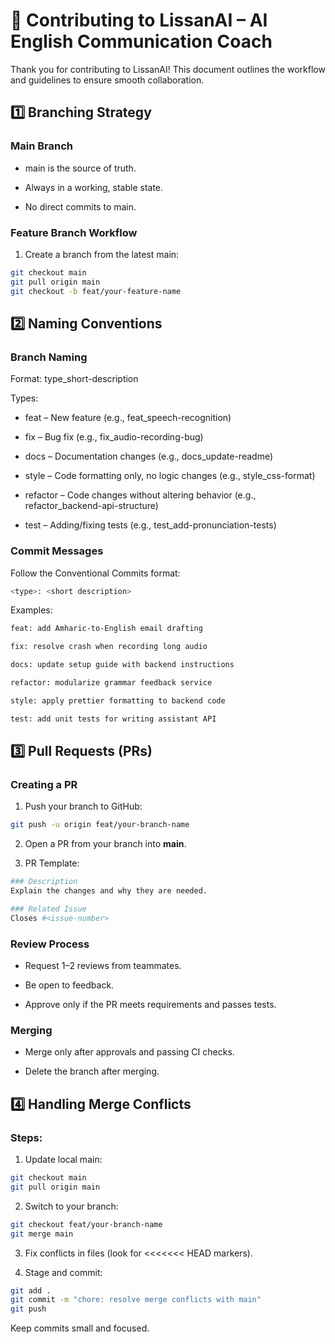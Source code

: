 # 🌟 Contributing to LissanAI – AI English Communication Coach

Thank you for contributing to LissanAI!
This document outlines the workflow and guidelines to ensure smooth collaboration.

## 1️⃣ Branching Strategy
### Main Branch

- main is the source of truth.

- Always in a working, stable state.

- No direct commits to main.

### Feature Branch Workflow

1. Create a branch from the latest main:
```bash
git checkout main
git pull origin main
git checkout -b feat/your-feature-name
```
## 2️⃣ Naming Conventions
### Branch Naming

Format: type_short-description

Types:

- feat – New feature (e.g., feat_speech-recognition)

- fix – Bug fix (e.g., fix_audio-recording-bug)

- docs – Documentation changes (e.g., docs_update-readme)

- style – Code formatting only, no logic changes (e.g., style_css-format)

- refactor – Code changes without altering behavior (e.g., refactor_backend-api-structure)

- test – Adding/fixing tests (e.g., test_add-pronunciation-tests)

### Commit Messages

Follow the Conventional Commits
 format:
```bash
<type>: <short description>
```

Examples:
```bash
feat: add Amharic-to-English email drafting

fix: resolve crash when recording long audio

docs: update setup guide with backend instructions

refactor: modularize grammar feedback service

style: apply prettier formatting to backend code

test: add unit tests for writing assistant API
```
## 3️⃣ Pull Requests (PRs)
### Creating a PR

1. Push your branch to GitHub:
```bash
git push -u origin feat/your-branch-name
```

2. Open a PR from your branch into **main**.

3. PR Template:
```bash
### Description
Explain the changes and why they are needed.

### Related Issue
Closes #<issue-number>
```
### Review Process

- Request 1–2 reviews from teammates.

- Be open to feedback.

- Approve only if the PR meets requirements and passes tests.

### Merging

- Merge only after approvals and passing CI checks.

- Delete the branch after merging.

## 4️⃣ Handling Merge Conflicts

### Steps:

1. Update local main:
```bash
git checkout main
git pull origin main
```

2. Switch to your branch:
```bash
git checkout feat/your-branch-name
git merge main
```

3. Fix conflicts in files (look for <<<<<<< HEAD markers).

4. Stage and commit:
```bash
git add .
git commit -m "chore: resolve merge conflicts with main"
git push
```

Keep commits small and focused.